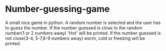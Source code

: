 # Number-guessing-game
A small nice game in python. A random number is selected and the user has to guess the number. If the number guessed is close to the random number(1 or 2 numbers away) 'Hot' will be printed. If the number guessed is not close(3-4, 5-7,8-9 numbers away) worm, cold or freezing will be printed.
